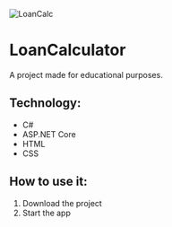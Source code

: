 ![LoanCalc](https://user-images.githubusercontent.com/94972458/172704885-11529fe6-f4bb-4b01-a890-64d13c772111.png)

# LoanCalculator
A project made for educational purposes.

## Technology:

- C#
- ASP.NET Core
- HTML
- CSS

## How to use it:

1. Download the project
2. Start the app
